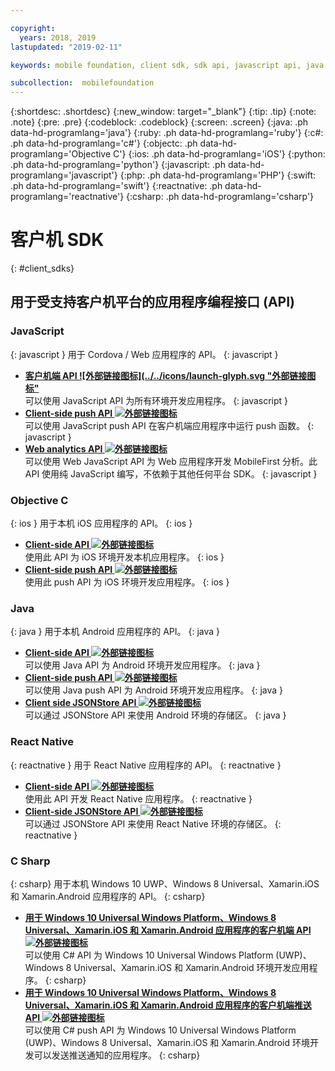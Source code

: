 ```yaml
---

copyright:
  years: 2018, 2019
lastupdated: "2019-02-11"

keywords: mobile foundation, client sdk, sdk api, javascript api, java api, react native api, objective-c api, csharp api

subcollection:  mobilefoundation
---
```


{:shortdesc: .shortdesc}
{:new_window: target="_blank"}
{:tip: .tip}
{:note: .note}
{:pre: .pre}
{:codeblock: .codeblock}
{:screen: .screen}
{:java: .ph data-hd-programlang='java'}
{:ruby: .ph data-hd-programlang='ruby'}
{:c#: .ph data-hd-programlang='c#'}
{:objectc: .ph data-hd-programlang='Objective C'}
{:ios: .ph data-hd-programlang='iOS'}
{:python: .ph data-hd-programlang='python'}
{:javascript: .ph data-hd-programlang='javascript'}
{:php: .ph data-hd-programlang='PHP'}
{:swift: .ph data-hd-programlang='swift'}
{:reactnative: .ph data-hd-programlang='reactnative'}
{:csharp: .ph data-hd-programlang='csharp'}

# 客户机 SDK
{: #client_sdks}

## 用于受支持客户机平台的应用程序编程接口 (API)

### JavaScript
{: javascript }
用于 Cordova / Web 应用程序的 API。
{: javascript }
* **[客户机端 API ![外部链接图标](../../icons/launch-glyph.svg "外部链接图标"](http://mobilefirstplatform.ibmcloud.com/tutorials/en/foundation/8.0/api/client-side-api/javascript/client/)**  
    可以使用 JavaScript API 为所有环境开发应用程序。
    {: javascript }
* **[Client-side push API ![外部链接图标](../../icons/launch-glyph.svg "外部链接图标")](http://mobilefirstplatform.ibmcloud.com/api-ref/push-hybrid-cordova-js-apidoc/html/refjavascript-mfp-push-hybrid/html/index.html)**  
    可以使用 JavaScript push API 在客户机端应用程序中运行 push 函数。
    {: javascript }
* **[Web analytics API ![外部链接图标](../../icons/launch-glyph.svg "外部链接图标")](http://mobilefirstplatform.ibmcloud.com/api-ref/wl-web-analytics-client-js-apidoc/html/refjavascript-web-analytics-client/html/index.html)**  
    可以使用 Web JavaScript API 为 Web 应用程序开发 MobileFirst 分析。此 API 使用纯 JavaScript 编写，不依赖于其他任何平台 SDK。
    {: javascript }

### Objective C
{: ios }
用于本机 iOS 应用程序的 API。
{: ios }
* **[Client-side API ![外部链接图标](../../icons/launch-glyph.svg "外部链接图标")](http://mobilefirstplatform.ibmcloud.com/api-ref/wl-ios-objc-apidoc/html/refobjc-worklight-ios/html/index.html)**   
    使用此 API 为 iOS 环境开发本机应用程序。
    {: ios }
* **[Client-side push API ![外部链接图标](../../icons/launch-glyph.svg "外部链接图标")](http://mobilefirstplatform.ibmcloud.com/api-ref/push-ios-n-objc-apidoc/html/refobjc-mfp-push-ios-native/html/index.html)**  
    使用此 push API 为 iOS 环境开发应用程序。
    {: ios }

### Java
{: java }
用于本机 Android 应用程序的 API。
{: java }
* **[Client-side API ![外部链接图标](../../icons/launch-glyph.svg "外部链接图标")](http://mobilefirstplatform.ibmcloud.com/api-ref/wl-android-n-java-apidoc/html/refjava-worklight-android-native/html/index.html)**  
    可以使用 Java API 为 Android 环境开发应用程序。
    {: java }
* **[Client-side push API ![外部链接图标](../../icons/launch-glyph.svg "外部链接图标")](http://mobilefirstplatform.ibmcloud.com/api-ref/push-android-n-java-apidoc/html/refjava-mfp-push-android-native/html/index.html)**  
    可以使用 Java push API 为 Android 环境开发应用程序。
    {: java }
* **[Client side JSONStore API ![外部链接图标](../../icons/launch-glyph.svg "外部链接图标")](http://mobilefirstplatform.ibmcloud.com/api-ref/mfp-client-android-jsonstore-8/html/refjava-mfp-client-android-jsonstore/html/)**  
    可以通过 JSONStore API 来使用 Android 环境的存储区。
    {: java }

### React Native
{: reactnative }
用于 React Native 应用程序的 API。
{: reactnative }

* **[Client-side API ![外部链接图标](../../icons/launch-glyph.svg "外部链接图标")](http://mobilefirstplatform.ibmcloud.com/api-ref/ibm-mobile-first-reactnative/html/refreactnative-mfp-apidoc/html/index.html)**   
    使用此 API 开发 React Native 应用程序。
    {: reactnative }
* **[Client-side JSONStore API ![外部链接图标](../../icons/launch-glyph.svg "外部链接图标")](http://mobilefirstplatform.ibmcloud.com/api-ref/ibm-mobile-first-reactnative-jsonstore/html/refreactnative-jsonstore-mfp-apidoc/html/index.html)**   
    可以通过 JSONStore API 来使用 React Native 环境的存储区。
    {: reactnative }

### C Sharp
{: csharp}
用于本机 Windows 10 UWP、Windows 8 Universal、Xamarin.iOS 和 Xamarin.Android 应用程序的 API。
{: csharp}
* **[用于 Windows 10 Universal Windows Platform、Windows 8 Universal、Xamarin.iOS 和 Xamarin.Android 应用程序的客户机端 API ![外部链接图标](../../icons/launch-glyph.svg "外部链接图标")](http://public.dhe.ibm.com/software/products/en/MobileFirstPlatform/docs/v800/mfpf_csharp_win8_native_client_api.pdf)**  
    可以使用 C# API 为 Windows 10 Universal Windows Platform (UWP)、Windows 8 Universal、Xamarin.iOS 和 Xamarin.Android 环境开发应用程序。
    {: csharp}
* **[用于 Windows 10 Universal Windows Platform、Windows 8 Universal、Xamarin.iOS 和 Xamarin.Android 应用程序的客户机端推送 API ![外部链接图标](../../icons/launch-glyph.svg "外部链接图标")](http://public.dhe.ibm.com/software/products/en/MobileFirstPlatform/docs/v800/mfpf_csharp_win8_native_client_push_api.pdf)**  
    可以使用 C# push API 为 Windows 10 Universal Windows Platform (UWP)、Windows 8 Universal、Xamarin.iOS 和 Xamarin.Android 环境开发可以发送推送通知的应用程序。
    {: csharp}
